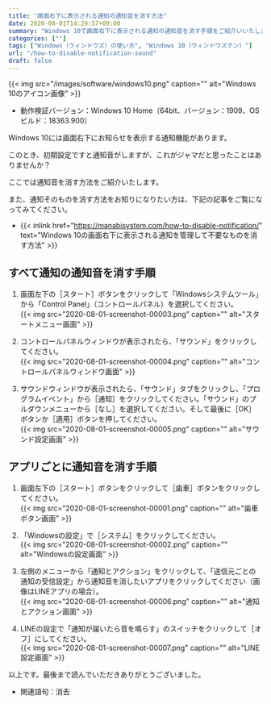 ```yaml
---
title: "画面右下に表示される通知の通知音を消す方法"
date: 2020-08-01T14:29:57+09:00
summary: "Windows 10で画面右下に表示される通知の通知音を消す手順をご紹介いいたします。"
categories: [""]
tags: ["Windows（ウィンドウズ）の使い方", "Windows 10（ウィンドウズテン）"]
url: "/how-to-disable-notification-sound"
draft: false
---
```


{{< img src="/images/software/windows10.png" caption="" alt="Windows 10のアイコン画像" >}}

- 動作検証バージョン：Windows 10 Home（64bit、バージョン：1909、OSビルド：18363.900）

Windows 10には画面右下にお知らせを表示する通知機能があります。

このとき、初期設定ですと通知音がしますが、これがジャマだと思ったことはありませんか？

ここでは通知音を消す方法をご紹介いたします。

また、通知そのものを消す方法をお知りになりたい方は、下記の記事をご覧になってみてください。  
- {{< inlink href="https://manabisystem.com/how-to-disable-notification/" text="Windows 10の画面右下に表示される通知を管理して不要なものを消す方法" >}}

## すべて通知の通知音を消す手順

1. 画面左下の［スタート］ボタンをクリックして「Windowsシステムツール」から「Control Panel」（コントロールパネル）を選択してください。  
{{< img src="2020-08-01-screenshot-00003.png" caption="" alt="スタートメニュー画面" >}}

2. コントロールパネルウィンドウが表示されたら、「サウンド」をクリックしてください。  
{{< img src="2020-08-01-screenshot-00004.png" caption="" alt="コントロールパネルウィンドウ画面" >}}

3. サウンドウィンドウが表示されたら、「サウンド」タブをクリックし、「プログラムイベント」から［通知］をクリックしてください。「サウンド」のプルダウンメニューから［なし］を選択してください。そして最後に［OK］ボタンか［適用］ボタンを押してください。  
{{< img src="2020-08-01-screenshot-00005.png" caption="" alt="サウンド設定画面" >}}

## アプリごとに通知音を消す手順

1. 画面左下の［スタート］ボタンをクリックして［歯車］ボタンをクリックしてください。  
{{< img src="2020-08-01-screenshot-00001.png" caption="" alt="歯車ボタン画面" >}}

2. 「Windowsの設定」で［システム］をクリックしてください。  
{{< img src="2020-08-01-screenshot-00002.png" caption="" alt="Windowsの設定画面" >}}

3. 左側のメニューから「通知とアクション」をクリックして、「送信元ごとの通知の受信設定」から通知音を消したいアプリをクリックしてください（画像はLINEアプリの場合）。  
{{< img src="2020-08-01-screenshot-00006.png" caption="" alt="通知とアクション画面" >}}

4. LINEの設定で「通知が届いたら音を鳴らす」のスイッチをクリックして［オフ］にしてください。  
{{< img src="2020-08-01-screenshot-00007.png" caption="" alt="LINE設定画面" >}}

以上です。最後まで読んでいただきありがとうございました。

- 関連語句：消去
